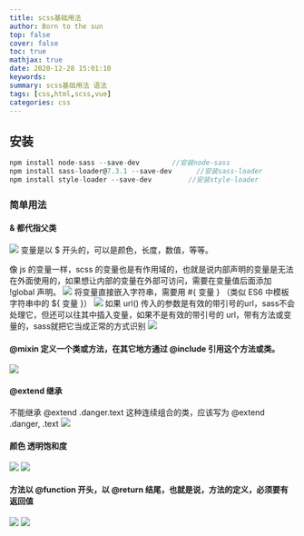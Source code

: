 ```yaml
---
title: scss基础用法
author: Born to the sun
top: false
cover: false
toc: true
mathjax: true
date: 2020-12-28 15:01:10
keywords:
summary: scss基础用法 语法
tags: [css,html,scss,vue]
categories: css
---
```

## 安装
```javaScript
​npm install node-sass --save-dev        //安装node-sass 
npm install sass-loader@7.3.1 --save-dev      //安装sass-loader 
npm install style-loader --save-dev         //安装style-loader
```
### 简单用法
#### ​& 都代指父类
![](https://liemeday.github.io/blogPic/20201228150110/1.jpg)
变量是以 $ 开头的，可以是颜色，长度，数值，等等。

像 js 的变量一样，scss 的变量也是有作用域的，也就是说内部声明的变量是无法在外面使用的，如果想让内部的变量在外部可访问，需要在变量值后面添加 !global 声明。
![](https://liemeday.github.io/blogPic/20201228150110/2.jpg)
将变量直接嵌入字符串，需要用 #{ 变量 } （类似 ES6 中模板字符串中的 ${ 变量 }）
![](https://liemeday.github.io/blogPic/20201228150110/3.jpg)
如果 url() 传入的参数是有效的带引号的url，sass不会处理它，但还可以往其中插入变量，如果不是有效的带引号的 url，带有方法或变量的，sass就把它当成正常的方式识别
![](https://liemeday.github.io/blogPic/20201228150110/4.jpg)
#### @mixin 定义一个类或方法，在其它地方通过 @include 引用这个方法或类。

![](https://liemeday.github.io/blogPic/20201228150110/5.jpg)
#### @extend 继承

​不能继承 @extend .danger.text 这种连续组合的类，应该写为 @extend .danger, .text
![](https://liemeday.github.io/blogPic/20201228150110/6.jpg)
#### 颜色 透明饱和度
![](https://liemeday.github.io/blogPic/20201228150110/7.jpg)
![](https://liemeday.github.io/blogPic/20201228150110/8.jpg)
#### 方法以 @function 开头，以 @return 结尾，也就是说，方法的定义，必须要有返回值
![](https://liemeday.github.io/blogPic/20201228150110/9.jpg)
![](https://liemeday.github.io/blogPic/20201228150110/10.jpg)